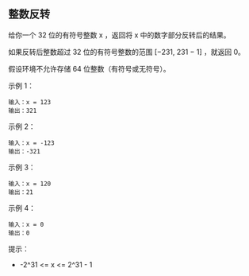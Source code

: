 ## 整数反转
   
给你一个 32 位的有符号整数 x ，返回将 x 中的数字部分反转后的结果。

如果反转后整数超过 32 位的有符号整数的范围 [−231,  231 − 1] ，就返回 0。

假设环境不允许存储 64 位整数（有符号或无符号）。


示例 1：

```
输入：x = 123
输出：321
```

示例 2：

```
输入：x = -123
输出：-321
```

示例 3：

```
输入：x = 120
输出：21
```

示例 4：

```
输入：x = 0
输出：0
```


提示：

- -2^31 <= x <= 2^31 - 1